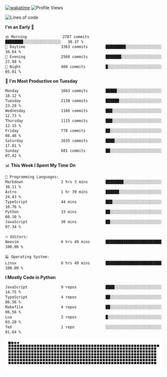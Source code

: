 [![wakatime](https://wakatime.com/badge/user/b920b284-3cde-4cd4-b72e-f7f22d050b16.svg)](https://wakatime.com/@b920b284-3cde-4cd4-b72e-f7f22d050b16)
![Profile Views](http://img.shields.io/badge/Profile%20Views-4586-blue)
<!--START_SECTION:waka-->
![Lines of code](https://img.shields.io/badge/From%20Hello%20World%20I%27ve%20Written-6.2%20million%20lines%20of%20code-blue)

**I'm an Early 🐤** 

```text
🌞 Morning                2787 commits        ████████░░░░░░░░░░░░░░░░░   30.37 % 
🌆 Daytime                3363 commits        █████████░░░░░░░░░░░░░░░░   36.64 % 
🌃 Evening                2568 commits        ███████░░░░░░░░░░░░░░░░░░   27.98 % 
🌙 Night                  460 commits         █░░░░░░░░░░░░░░░░░░░░░░░░   05.01 % 
```
📅 **I'm Most Productive on Tuesday** 

```text
Monday                   1663 commits        █████░░░░░░░░░░░░░░░░░░░░   18.12 % 
Tuesday                  2138 commits        ██████░░░░░░░░░░░░░░░░░░░   23.29 % 
Wednesday                1168 commits        ███░░░░░░░░░░░░░░░░░░░░░░   12.73 % 
Thursday                 1115 commits        ███░░░░░░░░░░░░░░░░░░░░░░   12.15 % 
Friday                   778 commits         ██░░░░░░░░░░░░░░░░░░░░░░░   08.48 % 
Saturday                 1635 commits        ████░░░░░░░░░░░░░░░░░░░░░   17.81 % 
Sunday                   681 commits         ██░░░░░░░░░░░░░░░░░░░░░░░   07.42 % 
```


📊 **This Week I Spent My Time On** 

```text
💬 Programming Languages: 
Markdown                 2 hrs 3 mins        ████████░░░░░░░░░░░░░░░░░   30.11 % 
Astro                    1 hr 39 mins        ██████░░░░░░░░░░░░░░░░░░░   24.43 % 
TypeScript               44 mins             ███░░░░░░░░░░░░░░░░░░░░░░   10.76 % 
Python                   33 mins             ██░░░░░░░░░░░░░░░░░░░░░░░   08.10 % 
JavaScript               30 mins             ██░░░░░░░░░░░░░░░░░░░░░░░   07.34 % 

🔥 Editors: 
Neovim                   6 hrs 49 mins       █████████████████████████   100.00 % 

💻 Operating System: 
Linux                    6 hrs 49 mins       █████████████████████████   100.00 % 
```

**I Mostly Code in Python** 

```text
JavaScript               9 repos             ████░░░░░░░░░░░░░░░░░░░░░   14.75 % 
TypeScript               4 repos             ██░░░░░░░░░░░░░░░░░░░░░░░   06.56 % 
Makefile                 4 repos             ██░░░░░░░░░░░░░░░░░░░░░░░   06.56 % 
Lua                      2 repos             █░░░░░░░░░░░░░░░░░░░░░░░░   03.28 % 
TeX                      1 repo              ░░░░░░░░░░░░░░░░░░░░░░░░░   01.64 % 
```




<!--END_SECTION:waka-->
![Snake animation](https://raw.githubusercontent.com/timmypidashev/timmypidashev/main/commits.svg)
